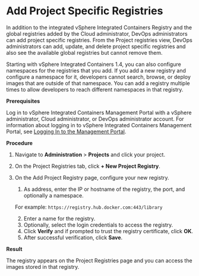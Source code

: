 # Add Project Specific Registries #

In addition to the integrated vSphere Integrated Containers Registry and the global registries added by the Cloud administrator, DevOps administrators can add project specific registries. From the Project registries view, DevOps administrators can add, update, and delete project specific registries and also see the available global registries but cannot remove them.

Starting with vSphere Integrated Containers 1.4, you can also configure namespaces for the registries that you add. If you add a new registry and configure a namespace for it, developers cannot search, browse, or deploy images that are outside of that namespace. You can add a registry multiple times to allow developers to reach different namespaces in that registry.   

**Prerequisites** 

Log in to vSphere Integrated Containers Management Portal with a vSphere administrator, Cloud administrator, or DevOps administrator account. For information about logging in to vSphere Integrated Containers Management Portal, see [Logging In to the Management Portal](logging_in_mp.md).

**Procedure**

1. Navigate to **Administration** > **Projects** and click your project.
2. On the Project Registries tab, click **+ New Project Registry**.
3. On the Add Project Registry page, configure your new registry.
	1. As address, enter the IP or hostname of the registry, the port, and optionally a namespace.

	For example: `https://registry.hub.docker.com:443/library`

	2. Enter a name for the registry.
	3. Optionally, select the login credentials to access the registry.
	4. Click **Verify** and if prompted to trust the registry certificate, click **OK**.
	5. After successful verification, click **Save**.


**Result**

The registry appears on the Project Registries page and you can access the images stored in that registry.
